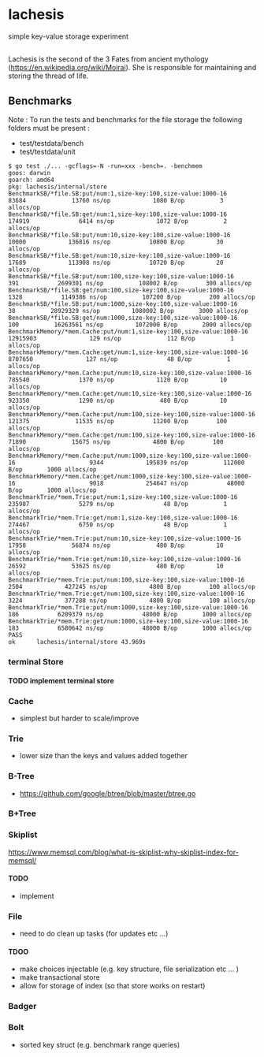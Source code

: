 # lachesis
simple key-value storage experiment
## 
Lachesis is the second of the 3 Fates from ancient mythology (https://en.wikipedia.org/wiki/Moirai).
She is responsible for maintaining and storing the thread of life.

## Benchmarks
Note : To run the tests and benchmarks for the file storage the following folders must be present :

- test/testdata/bench
- test/testdata/unit
```
$ go test ./... -gcflags=-N -run=xxx -bench=. -benchmem
goos: darwin
goarch: amd64
pkg: lachesis/internal/store
BenchmarkSB/*file.SB:put/num:1,size-key:100,size-value:1000-16                             83684             13760 ns/op            1080 B/op          3 allocs/op
BenchmarkSB/*file.SB:get/num:1,size-key:100,size-value:1000-16                            174919              6414 ns/op            1072 B/op          2 allocs/op
BenchmarkSB/*file.SB:put/num:10,size-key:100,size-value:1000-16                            10000            136816 ns/op           10800 B/op         30 allocs/op
BenchmarkSB/*file.SB:get/num:10,size-key:100,size-value:1000-16                            17689            113908 ns/op           10720 B/op         20 allocs/op
BenchmarkSB/*file.SB:put/num:100,size-key:100,size-value:1000-16                             391           2699301 ns/op          108002 B/op        300 allocs/op
BenchmarkSB/*file.SB:get/num:100,size-key:100,size-value:1000-16                            1328           1149386 ns/op          107200 B/op        200 allocs/op
BenchmarkSB/*file.SB:put/num:1000,size-key:100,size-value:1000-16                             38          28929329 ns/op         1080002 B/op       3000 allocs/op
BenchmarkSB/*file.SB:get/num:1000,size-key:100,size-value:1000-16                            100          16263561 ns/op         1072000 B/op       2000 allocs/op
BenchmarkMemory/*mem.Cache:put/num:1,size-key:100,size-value:1000-16                    12915903               129 ns/op             112 B/op          1 allocs/op
BenchmarkMemory/*mem.Cache:get/num:1,size-key:100,size-value:1000-16                     8707650               127 ns/op              48 B/op          1 allocs/op
BenchmarkMemory/*mem.Cache:put/num:10,size-key:100,size-value:1000-16                     785540              1370 ns/op            1120 B/op         10 allocs/op
BenchmarkMemory/*mem.Cache:get/num:10,size-key:100,size-value:1000-16                     923350              1290 ns/op             480 B/op         10 allocs/op
BenchmarkMemory/*mem.Cache:put/num:100,size-key:100,size-value:1000-16                    121375             11535 ns/op           11200 B/op        100 allocs/op
BenchmarkMemory/*mem.Cache:get/num:100,size-key:100,size-value:1000-16                     71890             15675 ns/op            4800 B/op        100 allocs/op
BenchmarkMemory/*mem.Cache:put/num:1000,size-key:100,size-value:1000-16                     9344            195839 ns/op          112000 B/op       1000 allocs/op
BenchmarkMemory/*mem.Cache:get/num:1000,size-key:100,size-value:1000-16                     9018            254647 ns/op           48000 B/op       1000 allocs/op
BenchmarkTrie/*mem.Trie:put/num:1,size-key:100,size-value:1000-16                         235987              5279 ns/op              48 B/op          1 allocs/op
BenchmarkTrie/*mem.Trie:get/num:1,size-key:100,size-value:1000-16                         274467              6750 ns/op              48 B/op          1 allocs/op
BenchmarkTrie/*mem.Trie:put/num:10,size-key:100,size-value:1000-16                         17958             56874 ns/op             480 B/op         10 allocs/op
BenchmarkTrie/*mem.Trie:get/num:10,size-key:100,size-value:1000-16                         26592             53625 ns/op             480 B/op         10 allocs/op
BenchmarkTrie/*mem.Trie:put/num:100,size-key:100,size-value:1000-16                         2504            427245 ns/op            4800 B/op        100 allocs/op
BenchmarkTrie/*mem.Trie:get/num:100,size-key:100,size-value:1000-16                         3224            377288 ns/op            4800 B/op        100 allocs/op
BenchmarkTrie/*mem.Trie:put/num:1000,size-key:100,size-value:1000-16                         186           6209379 ns/op           48000 B/op       1000 allocs/op
BenchmarkTrie/*mem.Trie:get/num:1000,size-key:100,size-value:1000-16                         183           6580642 ns/op           48000 B/op       1000 allocs/op
PASS
ok      lachesis/internal/store 43.969s
```
### terminal Store

#### TODO implement terminal store

### Cache

- simplest but harder to scale/improve

### Trie

- lower size than the keys and values added together

### B-Tree

- https://github.com/google/btree/blob/master/btree.go

### B+Tree

### Skiplist

https://www.memsql.com/blog/what-is-skiplist-why-skiplist-index-for-memsql/

#### TODO
- implement

### File

- need to do clean up tasks (for updates etc ...)

#### TDOO

- make choices injectable (e.g. key structure, file serialization etc ... )
- make transactional store
- allow for storage of index (so that store works on restart)

### Badger

### Bolt

- sorted key struct (e.g. benchmark range queries)